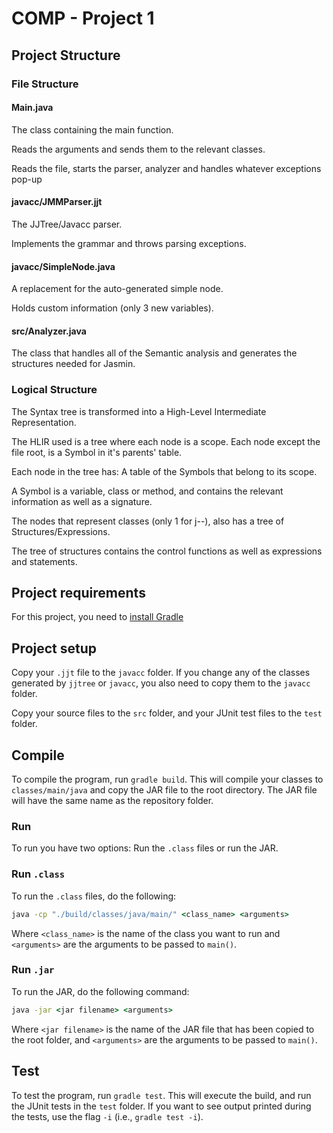 # COMP - Project 1

## Project Structure

### File Structure

#### Main.java

The class containing the main function.

Reads the arguments and sends them to the relevant classes.

Reads the file, starts the parser, analyzer and handles whatever exceptions pop-up

#### javacc/JMMParser.jjt

The JJTree/Javacc parser.

Implements the grammar and throws parsing exceptions.

#### javacc/SimpleNode.java

A replacement for the auto-generated simple node.

Holds custom information (only 3 new variables).

#### src/Analyzer.java

The class that handles all of the Semantic analysis and generates the structures needed for Jasmin.

### Logical Structure

The Syntax tree is transformed into a High-Level Intermediate Representation.

The HLIR used is a tree where each node is a scope. Each node except the file root, is a Symbol in it's parents' table.

Each node in the tree has:
    A table of the Symbols that belong to its scope.

A Symbol is a variable, class or method, and contains the relevant information as well as a signature.

The nodes that represent classes (only 1 for j--), also has a tree of Structures/Expressions.

The tree of structures contains the control functions as well as expressions and statements.



## Project requirements

For this project, you need to [install Gradle](https://gradle.org/install/)

## Project setup

Copy your ``.jjt`` file to the ``javacc`` folder. If you change any of the classes generated by ``jjtree`` or ``javacc``, you also need to copy them to the ``javacc`` folder.

Copy your source files to the ``src`` folder, and your JUnit test files to the ``test`` folder.

## Compile

To compile the program, run ``gradle build``. This will compile your classes to ``classes/main/java`` and copy the JAR file to the root directory. The JAR file will have the same name as the repository folder.

### Run

To run you have two options: Run the ``.class`` files or run the JAR.

### Run ``.class``

To run the ``.class`` files, do the following:

```cmd
java -cp "./build/classes/java/main/" <class_name> <arguments>
```

Where ``<class_name>`` is the name of the class you want to run and ``<arguments>`` are the arguments to be passed to ``main()``.

### Run ``.jar``

To run the JAR, do the following command:

```cmd
java -jar <jar filename> <arguments>
```

Where ``<jar filename>`` is the name of the JAR file that has been copied to the root folder, and ``<arguments>`` are the arguments to be passed to ``main()``.

## Test

To test the program, run ``gradle test``. This will execute the build, and run the JUnit tests in the ``test`` folder. If you want to see output printed during the tests, use the flag ``-i`` (i.e., ``gradle test -i``).